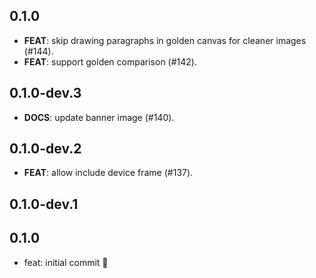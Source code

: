 ## 0.1.0

 - **FEAT**: skip drawing paragraphs in golden canvas for cleaner images (#144).
 - **FEAT**: support golden comparison (#142).

## 0.1.0-dev.3

 - **DOCS**: update banner image (#140).

## 0.1.0-dev.2

 - **FEAT**: allow include device frame (#137).

## 0.1.0-dev.1

## 0.1.0

- feat: initial commit 🎉
